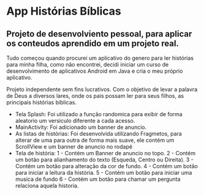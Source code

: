 # App Histórias Bíblicas

## Projeto de desenvolviento pessoal, para aplicar os conteudos aprendido em um projeto real.
Tudo começou quando procurei um aplicativo do genero para ler histórias para minha filha, como não encontrei, decidi iniciar um curso de desenvolvimento de aplicativos Android em Java e cria o meu próprio aplicativo.

Projeto independente sem fins lucrativos.
Com o objetivo de levar a palavra de Deus a diversos lares, onde os pais possam ler para seus filhos,
as principais histórias bíblicas.

- Tela Splash: Foi utilizado a função randomica para exibir de forma aleatorio um versiculo diferente a cada acesso.
- MainActivity: Foi adicionado um banner de anuncio. 
- As listas de histórias: Foi desenvolvida utilizando Fragmetos, para alterar de uma para outra de forma mais suave, ele contém um ScrollView e um banner de anuncio no rodapé
- Tela de história: 
1 - Contém um Banner de anuncio no topo.
2 - Contém um botão para alianhamento do texto (Esqueda, Centro ou Direita).
3 - Contém um botão para alteração da cor de fundo.
4 - Contém um botão para iniciar a leitura da história.
5 - Contém um botão para iniciar uma musica de fundo
6 - Contém um botão para chamar um pergunta relaciona aquela historia.


